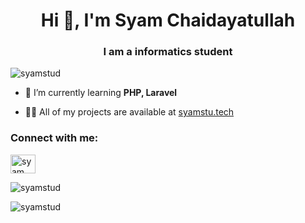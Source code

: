 <h1 align="center">Hi 👋, I'm Syam Chaidayatullah</h1>
<h3 align="center">I am a informatics student</h3>

<p align="left"> <img src="https://komarev.com/ghpvc/?username=syamstud&label=Profile%20views&color=0e75b6&style=flat" alt="syamstud" /> </p>

- 🌱 I’m currently learning **PHP, Laravel**

- 👨‍💻 All of my projects are available at [syamstu.tech](syamstu.tech)

<h3 align="left">Connect with me:</h3>
<p align="left">
<a href="https://linkedin.com/in/syam chaidayatullah" target="blank"><img align="center" src="https://raw.githubusercontent.com/rahuldkjain/github-profile-readme-generator/master/src/images/icons/Social/linked-in-alt.svg" alt="syam chaidayatullah" height="30" width="40" /></a>
</p>


<p><img align="center" src="https://github-readme-stats.vercel.app/api/top-langs?username=syamstud&show_icons=true&locale=en&layout=compact" alt="syamstud" /></p>

<p><img align="center" src="https://github-readme-streak-stats.herokuapp.com/?user=syamstud&" alt="syamstud" /></p>
